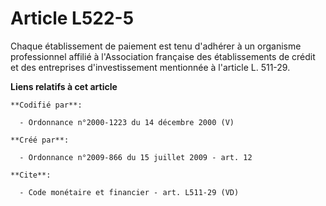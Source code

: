 # Article L522-5

Chaque établissement de paiement est tenu d'adhérer à un organisme professionnel affilié à l'Association française des
établissements de crédit et des entreprises d'investissement mentionnée à l'article L. 511-29.

**Liens relatifs à cet article**

	**Codifié par**:

	  - Ordonnance n°2000-1223 du 14 décembre 2000 (V)

	**Créé par**:

	  - Ordonnance n°2009-866 du 15 juillet 2009 - art. 12

	**Cite**:

	  - Code monétaire et financier - art. L511-29 (VD)
